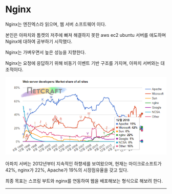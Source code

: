 # Nginx

Nginx는 엔진엑스라 읽으며, 웹 서버 소프트웨어 이다.

본인은 아파치와 톰캣의 저주에 빠져 해결하지 못한 aws ec2 ubuntu 서버를 애도하며
Nginx에 대하여 공부하기 시작했다.

Nginx는 가벼우면서 높은 성능을 지향한다.

Nginx는 요청에 응답하기 위해 비동기 이벤트 기반 구조를 가지며, 아파치 서버와는 대조적이다.

![All text](/img/점유율.PNG)

아파치 서버는 2012년부터 지속적인 하향세를 보여왔으며, 현재는 마이크로소프트가 42%, nginx가 22%, Apache가 19%의 시장점유율을 갖고 있다.

최종 목표는 스프링 부트와 nginx를 연동하여 웹을 배포해보는 형식으로 해보려 한다.

----
